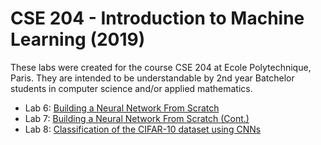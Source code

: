 # CSE 204 - Introduction to Machine Learning (2019)

These labs were created for the course CSE 204 at Ecole Polytechnique, Paris.  They are intended to be understandable by 2nd year Batchelor students in computer science and/or applied mathematics.

- Lab 6: [Building a Neural Network From Scratch](Lab6.ipynb)
- Lab 7: [Building a Neural Network From Scratch (Cont.)](Lab7.ipynb)
- Lab 8: [Classification of the CIFAR-10 dataset using CNNs](Lab8.ipynb)
